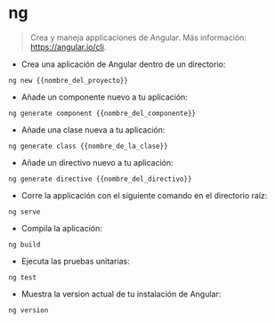 # ng

> Crea y maneja applicaciones de Angular.
> Más información: <https://angular.io/cli>.

- Crea una aplicación de Angular dentro de un directorio:

`ng new {{nombre_del_proyecto}}`

- Añade un componente nuevo a tu aplicación:

`ng generate component {{nombre_del_componente}}`

- Añade una clase nueva a tu aplicación:

`ng generate class {{nombre_de_la_clase}}`

- Añade un directivo nuevo a tu aplicación:

`ng generate directive {{nombre_del_directivo}}`

- Corre la applicación con el siguiente comando en el directorio raíz:

`ng serve`

- Compila la aplicación:

`ng build`

- Ejecuta las pruebas unitarias:

`ng test`

- Muestra la version actual de tu instalación de Angular:

`ng version`
